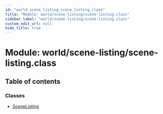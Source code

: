 ```yaml
---
id: "world_scene_listing_scene_listing_class"
title: "Module: world/scene-listing/scene-listing.class"
sidebar_label: "world/scene-listing/scene-listing.class"
custom_edit_url: null
hide_title: true
---
```


# Module: world/scene-listing/scene-listing.class

## Table of contents

### Classes

- [SceneListing](../classes/world_scene_listing_scene_listing_class.scenelisting.md)
